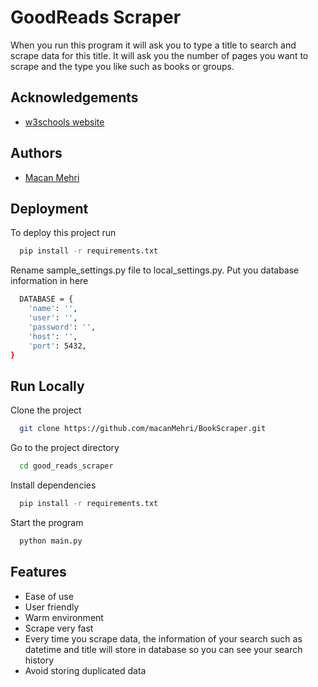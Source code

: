 
# GoodReads Scraper

When you run this program it will ask you to type a title to search and scrape data for this title. It will ask you the number of pages you want to scrape and the type you like such as books or groups.

## Acknowledgements

 - [w3schools website](https://www.w3schools.com/)



## Authors

- [Macan Mehri](https://github.com/macanMehri)


## Deployment

To deploy this project run

```bash
  pip install -r requirements.txt
```
Rename sample_settings.py file to local_settings.py.
Put you database information in here
```bash
  DATABASE = {
    'name': '',
    'user': '',
    'password': '',
    'host': '',
    'port': 5432,
}
```


## Run Locally

Clone the project

```bash
  git clone https://github.com/macanMehri/BookScraper.git
```

Go to the project directory

```bash
  cd good_reads_scraper
```

Install dependencies

```bash
  pip install -r requirements.txt
```

Start the program

```bash
  python main.py
```


## Features

- Ease of use
- User friendly
- Warm environment
- Scrape very fast
- Every time you scrape data, the information of your search such as datetime and title will store in database so you can see your search history
- Avoid storing duplicated data
